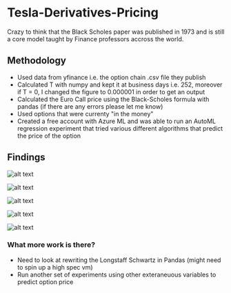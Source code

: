 # Tesla-Derivatives-Pricing
Crazy to think that the Black Scholes paper was published in 1973 and is still a core model taught by Finance professors accross the world.  

## Methodology
- Used data from yfinance i.e. the option chain .csv file they publish
- Calculated T with numpy and kept it at business days i.e. 252, moreover if T = 0, I changed the figure to 0.000001 in order to get an output
- Calculated the Euro Call price using the Black-Scholes formula with pandas (if there are any errors please let me know)
- Used options that were currenty "in the money"
- Created a free account with Azure ML and was able to run an AutoML regression experiment that tried various different algorithms that predict the price of the option 

## Findings
![alt text](https://user-images.githubusercontent.com/49772033/95673828-e747c480-0bf7-11eb-89a4-f64f98f5ea22.png)

![alt text](https://user-images.githubusercontent.com/49772033/95673889-3b52a900-0bf8-11eb-81ef-be789784c039.png)

![alt text](https://user-images.githubusercontent.com/49772033/95673903-56251d80-0bf8-11eb-9e64-8812b11eab4c.png)

![alt text](https://user-images.githubusercontent.com/49772033/95673922-6f2dce80-0bf8-11eb-9ecd-0b187c1196f0.png)

![alt text](https://user-images.githubusercontent.com/49772033/95673930-7f45ae00-0bf8-11eb-9909-edd857b6a227.png)


### What more work is there?
- Need to look at rewriting the Longstaff Schwartz in Pandas (might need to spin up a high spec vm)
- Run another set of experiments using other exteraneuous variables to predict option price
